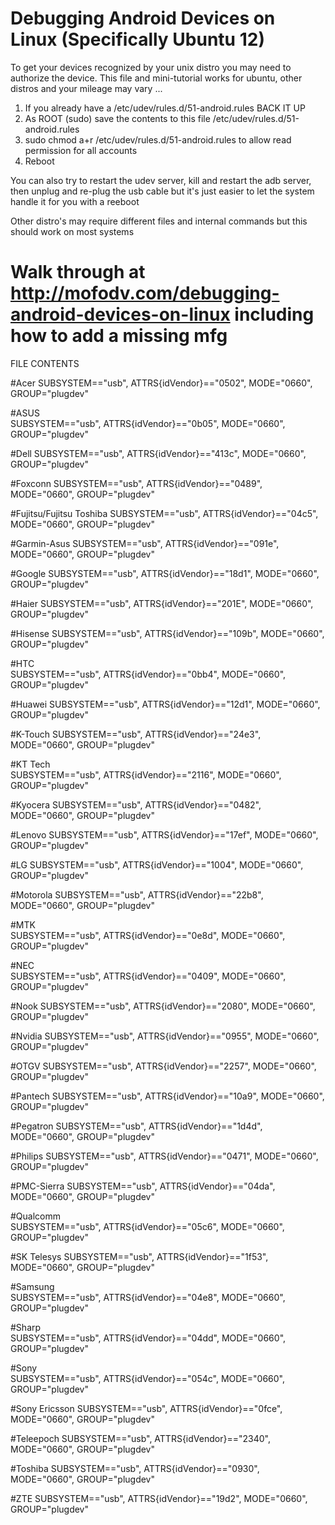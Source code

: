 Debugging Android Devices on Linux (Specifically Ubuntu 12) 
===============

To get your devices recognized by your unix distro you may need to authorize the device.  This file and mini-tutorial works for ubuntu, other distros and your mileage may vary ... 

1. If you already have a /etc/udev/rules.d/51-android.rules BACK IT UP
2. As ROOT (sudo) save the contents to this file /etc/udev/rules.d/51-android.rules 
3. sudo chmod a+r /etc/udev/rules.d/51-android.rules to allow read permission for all accounts 
4. Reboot

You can also try to restart the udev server, kill and restart the adb server, then unplug and re-plug the usb cable but it's just easier to let the system handle it for you with a reeboot
 
Other distro's may require different files and internal commands but this should work on most systems


Walk through at http://mofodv.com/debugging-android-devices-on-linux including how to add a missing mfg
===============

FILE CONTENTS 

#Acer
SUBSYSTEM=="usb", ATTRS{idVendor}=="0502", MODE="0660", GROUP="plugdev" 

#ASUS	
SUBSYSTEM=="usb", ATTRS{idVendor}=="0b05", MODE="0660", GROUP="plugdev" 

#Dell
SUBSYSTEM=="usb", ATTRS{idVendor}=="413c", MODE="0660", GROUP="plugdev" 

#Foxconn
SUBSYSTEM=="usb", ATTRS{idVendor}=="0489", MODE="0660", GROUP="plugdev" 

#Fujitsu/Fujitsu Toshiba
SUBSYSTEM=="usb", ATTRS{idVendor}=="04c5", MODE="0660", GROUP="plugdev" 

#Garmin-Asus
SUBSYSTEM=="usb", ATTRS{idVendor}=="091e", MODE="0660", GROUP="plugdev" 

#Google
SUBSYSTEM=="usb", ATTRS{idVendor}=="18d1", MODE="0660", GROUP="plugdev" 

#Haier
SUBSYSTEM=="usb", ATTRS{idVendor}=="201E", MODE="0660", GROUP="plugdev" 

#Hisense
SUBSYSTEM=="usb", ATTRS{idVendor}=="109b", MODE="0660", GROUP="plugdev" 

#HTC	
SUBSYSTEM=="usb", ATTRS{idVendor}=="0bb4", MODE="0660", GROUP="plugdev" 

#Huawei	
SUBSYSTEM=="usb", ATTRS{idVendor}=="12d1", MODE="0660", GROUP="plugdev" 

#K-Touch
SUBSYSTEM=="usb", ATTRS{idVendor}=="24e3", MODE="0660", GROUP="plugdev" 

#KT Tech	
SUBSYSTEM=="usb", ATTRS{idVendor}=="2116", MODE="0660", GROUP="plugdev" 

#Kyocera
SUBSYSTEM=="usb", ATTRS{idVendor}=="0482", MODE="0660", GROUP="plugdev" 

#Lenovo
SUBSYSTEM=="usb", ATTRS{idVendor}=="17ef", MODE="0660", GROUP="plugdev" 

#LG
SUBSYSTEM=="usb", ATTRS{idVendor}=="1004", MODE="0660", GROUP="plugdev" 

#Motorola
SUBSYSTEM=="usb", ATTRS{idVendor}=="22b8", MODE="0660", GROUP="plugdev" 

#MTK	
SUBSYSTEM=="usb", ATTRS{idVendor}=="0e8d", MODE="0660", GROUP="plugdev" 

#NEC	
SUBSYSTEM=="usb", ATTRS{idVendor}=="0409", MODE="0660", GROUP="plugdev" 

#Nook
SUBSYSTEM=="usb", ATTRS{idVendor}=="2080", MODE="0660", GROUP="plugdev" 

#Nvidia
SUBSYSTEM=="usb", ATTRS{idVendor}=="0955", MODE="0660", GROUP="plugdev" 

#OTGV
SUBSYSTEM=="usb", ATTRS{idVendor}=="2257", MODE="0660", GROUP="plugdev" 

#Pantech
SUBSYSTEM=="usb", ATTRS{idVendor}=="10a9", MODE="0660", GROUP="plugdev" 

#Pegatron
SUBSYSTEM=="usb", ATTRS{idVendor}=="1d4d", MODE="0660", GROUP="plugdev" 

#Philips
SUBSYSTEM=="usb", ATTRS{idVendor}=="0471", MODE="0660", GROUP="plugdev" 

#PMC-Sierra	
SUBSYSTEM=="usb", ATTRS{idVendor}=="04da", MODE="0660", GROUP="plugdev" 

#Qualcomm	
SUBSYSTEM=="usb", ATTRS{idVendor}=="05c6", MODE="0660", GROUP="plugdev" 

#SK Telesys	
SUBSYSTEM=="usb", ATTRS{idVendor}=="1f53", MODE="0660", GROUP="plugdev" 

#Samsung	
SUBSYSTEM=="usb", ATTRS{idVendor}=="04e8", MODE="0660", GROUP="plugdev" 

#Sharp	
SUBSYSTEM=="usb", ATTRS{idVendor}=="04dd", MODE="0660", GROUP="plugdev" 

#Sony	
SUBSYSTEM=="usb", ATTRS{idVendor}=="054c", MODE="0660", GROUP="plugdev" 

#Sony Ericsson
SUBSYSTEM=="usb", ATTRS{idVendor}=="0fce", MODE="0660", GROUP="plugdev" 

#Teleepoch
SUBSYSTEM=="usb", ATTRS{idVendor}=="2340", MODE="0660", GROUP="plugdev" 

#Toshiba
SUBSYSTEM=="usb", ATTRS{idVendor}=="0930", MODE="0660", GROUP="plugdev" 

#ZTE
SUBSYSTEM=="usb", ATTRS{idVendor}=="19d2", MODE="0660", GROUP="plugdev" 
